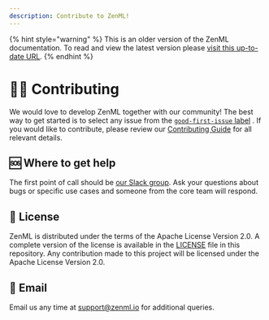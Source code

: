 ```yaml
---
description: Contribute to ZenML!
---
```


{% hint style="warning" %}
This is an older version of the ZenML documentation. To read and view the latest version please [visit this up-to-date URL](https://docs.zenml.io).
{% endhint %}


# 🙋‍♀️ Contributing

We would love to develop ZenML together with our community! The best way to get
started is to select any issue from
the [`good-first-issue` label](https://github.com/zenml-io/zenml/labels/good%20first%20issue)
. If you would like to contribute, please review
our [Contributing Guide](https://github.com/zenml-io/zenml/blob/main/CONTRIBUTING.md)
for all relevant details.

## 🆘 Where to get help

The first point of call should
be [our Slack group](https://zenml.io/slack-invite/). Ask your questions about
bugs or specific use cases and someone from the core team will respond.

## 📜 License

ZenML is distributed under the terms of the Apache License Version 2.0. A
complete version of the license is available in the [LICENSE](https://github.com/zenml-io/zenml/blob/main/LICENSE) file in this
repository. Any contribution made to this project will be licensed under the
Apache License Version 2.0.

## 📧 Email

Email us any time at [support@zenml.io](mailto:support@zenml.io) for additional
queries.
